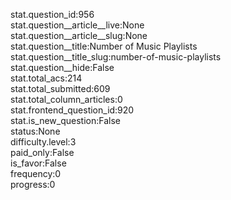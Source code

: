 stat.question_id:956  
stat.question__article__live:None  
stat.question__article__slug:None  
stat.question__title:Number of Music Playlists  
stat.question__title_slug:number-of-music-playlists  
stat.question__hide:False  
stat.total_acs:214  
stat.total_submitted:609  
stat.total_column_articles:0  
stat.frontend_question_id:920  
stat.is_new_question:False  
status:None  
difficulty.level:3  
paid_only:False  
is_favor:False  
frequency:0  
progress:0  
